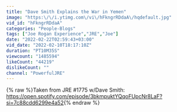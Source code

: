 ```yaml
---
title: "Dave Smith Explains the War in Yemen"
image: "https:\/\/i.ytimg.com\/vi\/hFkngrRDdaA\/hqdefault.jpg"
vid_id: "hFkngrRDdaA"
categories: "People-Blogs"
tags: ["Joe Rogan Experience","JRE","Joe"]
date: "2022-02-22T02:59:43+03:00"
vid_date: "2022-02-10T18:17:10Z"
duration: "PT10M35S"
viewcount: "1485594"
likeCount: "44219"
dislikeCount: ""
channel: "PowerfulJRE"
---
```

{% raw %}Taken from JRE #1775 w/Dave Smith:<br /><a rel="nofollow" target="blank" href="https://open.spotify.com/episode/3bkmpuktYQqoFUpcNr8LaF?si=7c88cdd6299e4a52">https://open.spotify.com/episode/3bkmpuktYQqoFUpcNr8LaF?si=7c88cdd6299e4a52</a>{% endraw %}
